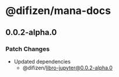 # @difizen/mana-docs

## 0.0.2-alpha.0

### Patch Changes

- Updated dependencies
  - @difizen/libro-jupyter@0.0.2-alpha.0
